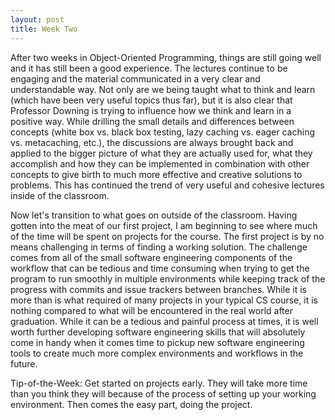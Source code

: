```yaml
---
layout: post
title: Week Two
---
```

After two weeks in Object-Oriented Programming, things are still going well and it has still been a good experience. The lectures continue to be engaging and the material communicated in a very clear and understandable way. Not only are we being taught what to think and learn (which have been very useful topics thus far), but it is also clear that Professor Downing is trying to influence how we think and learn in a positive way.  While drilling the small details and differences between concepts (white box vs. black box testing, lazy caching vs. eager caching vs. metacaching, etc.), the discussions are always brought back and applied to the bigger picture of what they are actually used for, what they accomplish and how they can be implemented in combination with other concepts to give birth to much more effective and creative solutions to problems. This has continued the trend of very useful and cohesive lectures inside of the classroom.

Now let's transition to what goes on outside of the classroom. Having gotten into the meat of our first project, I am beginning to see where much of the time will be spent on projects for the course. The first project is by no means challenging in terms of finding a working solution. The challenge comes from all of the small software engineering components of the workflow that can be tedious and time consuming when trying to get the program to run smoothly in multiple environments while keeping track of the progress with commits and issue trackers between branches. While it is more than is what required of many projects in your typical CS course, it is nothing compared to what will be encountered in the real world after graduation. While it can be a tedious and painful process at times, it is well worth further developing software engineering skills that will absolutely come in handy when it comes time to pickup new software engineering tools to create much more complex environments and workflows in the future.

Tip-of-the-Week: Get started on projects early. They will take more time than you think they will because of the process of setting up your working environment. Then comes the easy part, doing the project.
